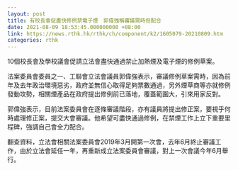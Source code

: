 ```yaml
---
layout: post
title: 有校長會促盡快修例禁電子煙　郭偉強稱審議需時但配合
date: 2021-08-09 18:53:45.000000000 +08:00
link: https://news.rthk.hk/rthk/ch/component/k2/1605079-20210809.htm
categories: rthk
---
```


10個校長會及學校議會促請立法會盡快通過禁止加熱煙及電子煙的修例草案。

法案委員會委員之一、工聯會立法會議員郭偉強表示，審議修例草案需時，因為前年及去年政治環境惡劣，政府並無信心取得足夠票數通過，另外煙草商等亦就修例發動攻勢，相關煙產品在政府提出修例前已落地，覆蓋範圍大，引來用家反對。

郭偉強表示，目前法案委員會在逐條審議階段，亦有議員將提出修正案，要視乎何時處理修正案，提交大會審議。他希望可盡快通過修例，在禁煙工作上立下重要里程碑，強調自己會全力配合。

翻查資料，立法會相關法案委員會2019年3月開第一次會，去年6月終止審議工作，由於立法會延任一年，再重新成立法案委員會審議，對上一次會議今年6月舉行。
